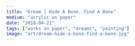 ```yaml
---
title: "Dream | Hide A Bone, Find A Bone"
medium: "acrylic on paper"
date: "2018-04-21"
tags: ["works on paper", "dreams", "painting"]
image: "art/dream-hide-a-bone-find-a-bone.jpg"
---
```

